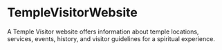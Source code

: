 # TempleVisitorWebsite
A Temple Visitor website offers information about temple locations, services, events, history, and visitor guidelines for a spiritual experience.
